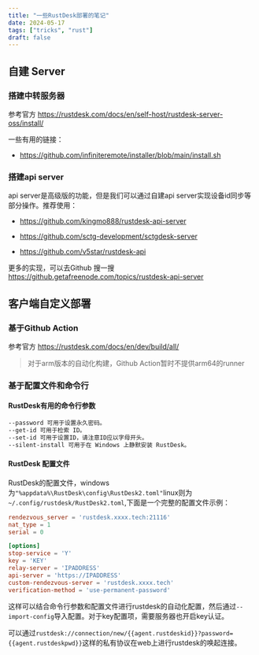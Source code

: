 ```yaml
---
title: "一些RustDesk部署的笔记"
date: 2024-05-17
tags: ["tricks", "rust"]
draft: false
---
```


##  自建 Server

### 搭建中转服务器

参考官方 https://rustdesk.com/docs/en/self-host/rustdesk-server-oss/install/

一些有用的链接：

+ https://github.com/infiniteremote/installer/blob/main/install.sh

### 搭建api server

api server是高级版的功能，但是我们可以通过自建api server实现设备id同步等部分操作。推荐使用：

+ https://github.com/kingmo888/rustdesk-api-server

+ https://github.com/sctg-development/sctgdesk-server

+ https://github.com/v5star/rustdesk-api

更多的实现，可以去Github 搜一搜 https://github.getafreenode.com/topics/rustdesk-api-server

## 客户端自定义部署

### 基于Github Action

参考官方 https://rustdesk.com/docs/en/dev/build/all/

> 对于arm版本的自动化构建，Github Action暂时不提供arm64的runner

### 基于配置文件和命令行

#### RustDesk有用的命令行参数

```bash
--password 可用于设置永久密码。
--get-id 可用于检索 ID。
--set-id 可用于设置ID，请注意ID应以字母开头。
--silent-install 可用于在 Windows 上静默安装 RustDesk。
```

#### RustDesk 配置文件

RustDesk的配置文件，windows为`"%appdata%\RustDesk\config\RustDesk2.toml"`linux则为`~/.config/rustdesk/RustDesk2.toml`,下面是一个完整的配置文件示例：

```toml
rendezvous_server = 'rustdesk.xxxx.tech:21116'
nat_type = 1
serial = 0

[options]
stop-service = 'Y'
key = 'KEY'
relay-server = 'IPADDRESS'
api-server = 'https://IPADDRESS'
custom-rendezvous-server = 'rustdesk.xxxx.tech'
verification-method = 'use-permanent-password'
```

这样可以结合命令行参数和配置文件进行rustdesk的自动化配置，然后通过`--import-config`导入配置。对于key配置项，需要服务器也开启key认证。

可以通过`rustdesk://connection/new/{{agent.rustdeskid}}?password={{agent.rustdeskpwd}}`这样的私有协议在web上进行rustdesk的唤起连接。

